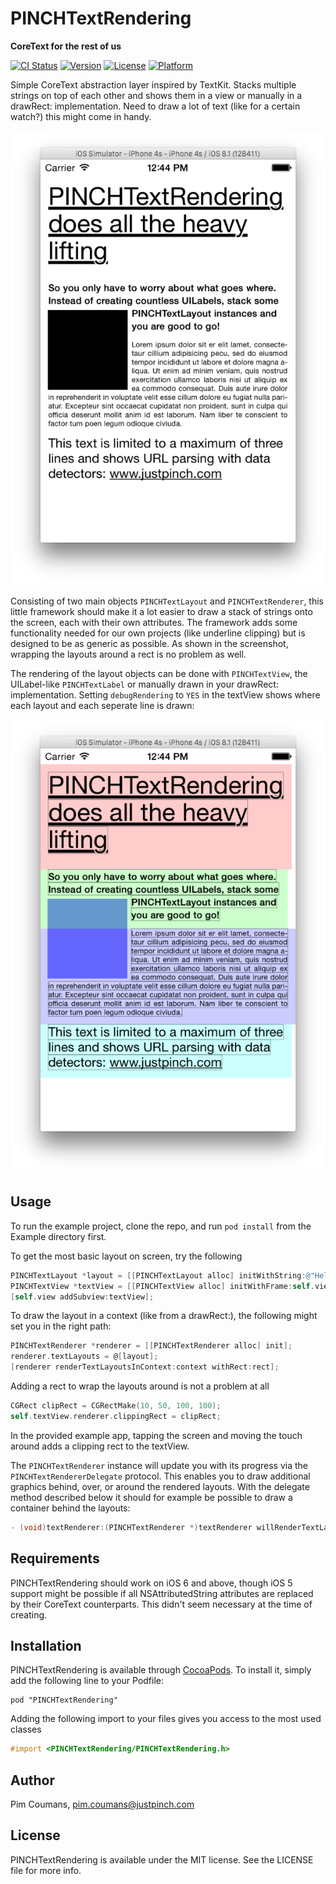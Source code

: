 # PINCHTextRendering

**CoreText for the rest of us**



[![CI Status](http://img.shields.io/travis/justpinch/PINCHTextRendering.svg?style=flat)](https://travis-ci.org/justpinch/PINCHTextRendering)
[![Version](https://img.shields.io/cocoapods/v/PINCHTextRendering.svg?style=flat)](http://cocoadocs.org/docsets/PINCHTextRendering)
[![License](https://img.shields.io/cocoapods/l/PINCHTextRendering.svg?style=flat)](http://cocoadocs.org/docsets/PINCHTextRendering)
[![Platform](https://img.shields.io/cocoapods/p/PINCHTextRendering.svg?style=flat)](http://cocoadocs.org/docsets/PINCHTextRendering)

Simple CoreText abstraction layer inspired by TextKit. Stacks multiple strings on top of each other and shows them in a view or manually in a drawRect: implementation. Need to draw a lot of text (like for a certain watch?) this might come in handy.

![Example](assets/example-screenshot.png)

Consisting of two main objects `PINCHTextLayout` and `PINCHTextRenderer`, this little framework should make it a lot easier to draw a stack of strings onto the screen, each with their own attributes. The framework adds some functionality needed for our own projects (like underline clipping) but is designed to be as generic as possible. As shown in the screenshot, wrapping the layouts around a rect is no problem as well.

The rendering of the layout objects can be done with `PINCHTextView`, the UILabel-like `PINCHTextLabel` or manually drawn in your drawRect: implementation. Setting `debugRendering` to `YES` in the textView shows where each layout and each seperate line is drawn:

![Debugging example](assets/example-debugging-screenshot.png)

## Usage

To run the example project, clone the repo, and run `pod install` from the Example directory first.

To get the most basic layout on screen, try the following

``` Objective-C
PINCHTextLayout *layout = [[PINCHTextLayout alloc] initWithString:@"Hello world!" attributes:@{PINCHTextLayoutFontAttribute: [UIFont systemFontOfSize:17]} name:@"hello"];
PINCHTextView *textView = [[PINCHTextView alloc] initWithFrame:self.view.bounds textLayouts:@[layout]];
[self.view addSubview:textView];
```

To draw the layout in a context (like from a drawRect:), the following might set you in the right path:

```Objective-C
PINCHTextRenderer *renderer = [[PINCHTextRenderer alloc] init];
renderer.textLayouts = @[layout];
[renderer renderTextLayoutsInContext:context withRect:rect];
```

Adding a rect to wrap the layouts around is not a problem at all

```Objective-C
CGRect clipRect = CGRectMake(10, 50, 100, 100);
self.textView.renderer.clippingRect = clipRect;
```

In the provided example app, tapping the screen and moving the touch around adds a clipping rect to the textView.

The `PINCHTextRenderer` instance will update you with its progress via the `PINCHTextRendererDelegate` protocol. This enables you to draw additional graphics behind, over, or around the rendered layouts. With the delegate method described below it should for example be possible to draw a container behind the layouts:

```Objective-C
- (void)textRenderer:(PINCHTextRenderer *)textRenderer willRenderTextLayouts:(NSArray *)textLayouts inBoundingRect:(CGRect)rect withContext:(CGContextRef)context;
```

## Requirements

PINCHTextRendering should work on iOS 6 and above, though iOS 5 support might be possible if all NSAttributedString attributes are replaced by their CoreText counterparts. This didn't seem necessary at the time of creating.

## Installation

PINCHTextRendering is available through [CocoaPods](http://cocoapods.org). To install
it, simply add the following line to your Podfile:

    pod "PINCHTextRendering"

Adding the following import to your files gives you access to the most used classes
``` Objective-C
#import <PINCHTextRendering/PINCHTextRendering.h>
```

## Author

Pim Coumans, pim.coumans@justpinch.com

## License

PINCHTextRendering is available under the MIT license. See the LICENSE file for more info.
